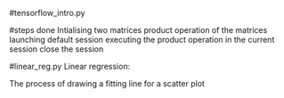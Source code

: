 #tensorflow_intro.py

#steps done
Intialising two matrices 
product operation of the matrices
launching default session
executing the product operation in the current session
close the session


#linear_reg.py
Linear regression:

The process of drawing a fitting line for a scatter plot

